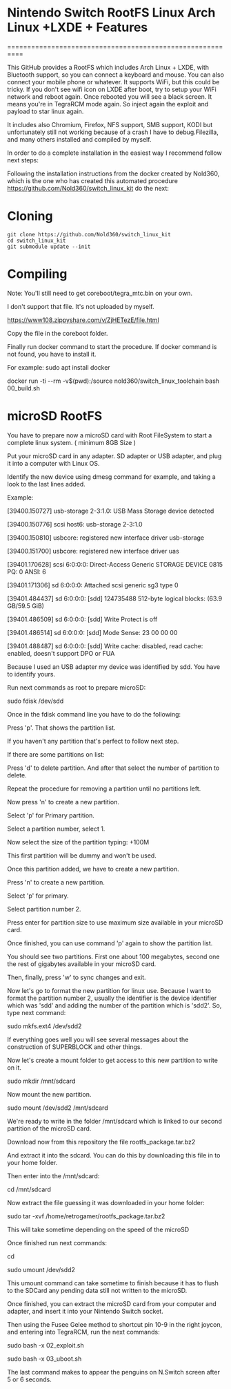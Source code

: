 # Nintendo Switch RootFS Linux Arch Linux +LXDE + Features
==========================================================

This GitHub provides a RootFS which includes Arch Linux + LXDE, with Bluetooth support, so you can connect a keyboard and mouse. You can also connect your mobile phone or whatever. It supports WiFi, but this could be tricky. If you don't see wifi icon on LXDE after boot, try to setup your WiFi network and reboot again. Once rebooted you will see a black screen. It means you're in TegraRCM mode again. So inject again the exploit and payload to star linux again.

It includes also Chromium, Firefox, NFS support, SMB support, KODI but unfortunately still not working because of a crash I have to debug.Filezilla, and many others installed and compiled by myself.

In order to do a complete installation in the easiest way I recommend follow next steps:

Following the installation instructions from the docker created by Nold360, which is the one who has created this automated procedure https://github.com/Nold360/switch_linux_kit do the next:

Cloning
=======

```
git clone https://github.com/Nold360/switch_linux_kit
cd switch_linux_kit
git submodule update --init
```

Compiling
=========

Note: You'll still need to get coreboot/tegra_mtc.bin on your own.

I don't support that file. It's not uploaded by myself.

https://www108.zippyshare.com/v/ZjHETezE/file.html

Copy the file in the coreboot folder.

Finally run docker command to start the procedure. If docker command is not found, you have to install it.

For example: sudo apt install docker

docker run -ti --rm -v$(pwd):/source nold360/switch_linux_toolchain bash 00_build.sh

microSD RootFS
==============

You have to prepare now a microSD card with Root FileSystem to start a complete linux system. ( minimum 8GB Size )

Put your microSD card in any adapter. SD adapter or USB adapter, and plug it into a computer with Linux OS.

Identify the new device using dmesg command for example, and taking a look to the last lines added.

Example:

[39400.150727] usb-storage 2-3:1.0: USB Mass Storage device detected

[39400.150776] scsi host6: usb-storage 2-3:1.0

[39400.150810] usbcore: registered new interface driver usb-storage

[39400.151700] usbcore: registered new interface driver uas

[39401.170628] scsi 6:0:0:0: Direct-Access     Generic  STORAGE DEVICE   0815 PQ: 0 ANSI: 6

[39401.171306] sd 6:0:0:0: Attached scsi generic sg3 type 0

[39401.484437] sd 6:0:0:0: [sdd] 124735488 512-byte logical blocks: (63.9 GB/59.5 GiB)

[39401.486509] sd 6:0:0:0: [sdd] Write Protect is off

[39401.486514] sd 6:0:0:0: [sdd] Mode Sense: 23 00 00 00

[39401.488487] sd 6:0:0:0: [sdd] Write cache: disabled, read cache: enabled, doesn't support DPO or FUA

Because I used an USB adapter my device was identified by sdd. You have to identify yours.

Run next commands as root to prepare microSD:

sudo fdisk /dev/sdd

Once in the fdisk command line you have to do the following:

Press 'p'. That shows the partition list.

If you haven't any partition that's perfect to follow next step.

If there are some partitions on list:

Press 'd' to delete partition. And after that select the number of partition to delete.

Repeat the procedure for removing a partition until no partitions left.

Now press 'n' to create a new partition.

Select 'p' for Primary partition.

Select a partition number, select 1.

Now select the size of the partition typing: +100M

This first partition will be dummy and won't be used.

Once this partition added, we have to create a new partition.

Press 'n' to create a new partition.

Select 'p' for primary.

Select partition number 2.

Press enter for partition size to use maximum size available in your microSD card.

Once finished, you can use command 'p' again to show the partition list.

You should see two partitions. First one about 100 megabytes, second one the rest of gigabytes available in your microSD card.

Then, finally, press 'w' to sync changes and exit.

Now let's go to format the new partition for linux use. Because I want to format the partition number 2, usually the identifier is the device identifier which was 'sdd' and adding the number of the partition which is 'sdd2'. So, type next command:

sudo mkfs.ext4 /dev/sdd2

If everything goes well you will see several messages about the construction of SUPERBLOCK and other things.

Now let's create a mount folder to get access to this new partition to write on it.

sudo mkdir /mnt/sdcard

Now mount the new partition.

sudo mount /dev/sdd2 /mnt/sdcard

We're ready to write in the folder /mnt/sdcard which is linked to our second partition of the microSD card.

Download now from this repository the file rootfs_package.tar.bz2

And extract it into the sdcard. You can do this by downloading this file in to your home folder.

Then enter into the /mnt/sdcard:

cd /mnt/sdcard

Now extract the file guessing it was downloaded in your home folder:

sudo tar -xvf /home/retrogamer/rootfs_package.tar.bz2

This will take sometime depending on the speed of the microSD

Once finished run next commands:

cd

sudo umount /dev/sdd2

This umount command can take sometime to finish because it has to flush to the SDCard any pending data still not written to the microSD.

Once finished, you can extract the microSD card from your computer and adapter, and insert it into your Nintendo Switch socket.

Then using the Fusee Gelee method to shortcut pin 10-9 in the right joycon, and entering into TegraRCM, run the next commands:

sudo bash -x 02_exploit.sh

sudo bash -x 03_uboot.sh

The last command makes to appear the penguins on N.Switch screen after 5 or 6 seconds.















